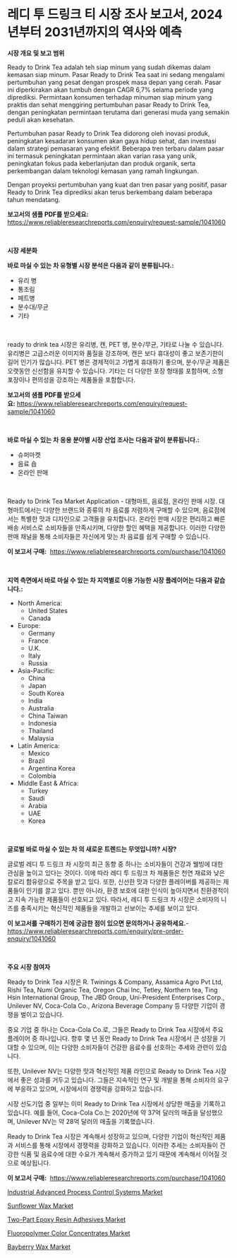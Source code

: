 <p><h1>레디 투 드링크 티 시장 조사 보고서, 2024년부터 2031년까지의 역사와 예측</h1></p><p><strong>시장 개요 및 보고 범위</strong></p>
<p><p>Ready to Drink Tea adalah teh siap minum yang sudah dikemas dalam kemasan siap minum. Pasar Ready to Drink Tea saat ini sedang mengalami pertumbuhan yang pesat dengan prospek masa depan yang cerah. Pasar ini diperkirakan akan tumbuh dengan CAGR 6,7% selama periode yang diprediksi. Permintaan konsumen terhadap minuman siap minum yang praktis dan sehat menggiring pertumbuhan pasar Ready to Drink Tea, dengan peningkatan permintaan terutama dari generasi muda yang semakin peduli akan kesehatan.</p><p>Pertumbuhan pasar Ready to Drink Tea didorong oleh inovasi produk, peningkatan kesadaran konsumen akan gaya hidup sehat, dan investasi dalam strategi pemasaran yang efektif. Beberapa tren terbaru dalam pasar ini termasuk peningkatan permintaan akan varian rasa yang unik, peningkatan fokus pada keberlanjutan dan produk organik, serta perkembangan dalam teknologi kemasan yang ramah lingkungan.</p><p>Dengan proyeksi pertumbuhan yang kuat dan tren pasar yang positif, pasar Ready to Drink Tea diprediksi akan terus berkembang dalam beberapa tahun mendatang.</p></p>
<p><strong>보고서의 샘플 PDF를 받으세요:</strong> <a href="https://www.reliableresearchreports.com/enquiry/request-sample/1041060">https://www.reliableresearchreports.com/enquiry/request-sample/1041060</a></p>
<p>&nbsp;</p>
<p><strong>시장 세분화</strong></p>
<p><strong>바로 마실 수 있는 차 유형별 시장 분석은 다음과 같이 분류됩니다.:</strong></p>
<p><ul><li>유리 병</li><li>통조림</li><li>페트병</li><li>분수대/무균</li><li>기타</li></ul></p>
<p>&nbsp;</p>
<p><p>ready to drink tea 시장은 유리병, 캔, PET 병, 분수/무균, 기타로 나눌 수 있습니다. 유리병은 고급스러운 이미지와 품질을 강조하며, 캔은 보다 휴대성이 좋고 보존기한이 길어 인기가 많습니다. PET 병은 경제적이고 가볍게 휴대하기 좋으며, 분수/무균 제품은 오랫동안 신선함을 유지할 수 있습니다. 기타는 더 다양한 포장 형태를 포함하며, 소형 포장이나 편의성을 강조하는 제품들을 포함합니다.</p></p>
<p><strong>보고서의 샘플 PDF를 받으세요:</strong>&nbsp;<a href="https://www.reliableresearchreports.com/enquiry/request-sample/1041060">https://www.reliableresearchreports.com/enquiry/request-sample/1041060</a></p>
<p>&nbsp;</p>
<p><strong> 바로 마실 수 있는 차 응용 분야별 시장 산업 조사는 다음과 같이 분류됩니다.:</strong></p>
<p><ul><li>슈퍼마켓</li><li>음료 숍</li><li>온라인 판매</li></ul></p>
<p>&nbsp;</p>
<p><p>Ready to Drink Tea Market Application - 대형마트, 음료점, 온라인 판매 시장. 대형마트에서는 다양한 브랜드와 종류의 차 음료를 저렴하게 구매할 수 있으며, 음료점에서는 특별한 맛과 디자인으로 고객들을 유치합니다. 온라인 판매 시장은 편리하고 빠른 배송 서비스로 소비자들을 만족시키며, 다양한 할인 혜택을 제공합니다. 이러한 다양한 판매 채널을 통해 소비자들은 자신에게 맞는 차 음료를 쉽게 구매할 수 있습니다.</p></p>
<p><strong>이 보고서 구매:</strong>&nbsp; <a href="https://www.reliableresearchreports.com/purchase/1041060">https://www.reliableresearchreports.com/purchase/1041060</a></p>
<p>&nbsp;</p>
<p><strong>지역 측면에서 바로 마실 수 있는 차 지역별로 이용 가능한 시장 플레이어는 다음과 같습니다.:</strong></p>
<p><ul>
    <li>
        North America:
        <ul>
            <li>United States</li>
            <li>Canada</li>
        </ul>
    </li>
    <li>
        Europe:
        <ul>
            <li>Germany</li>
            <li>France</li>
            <li>U.K.</li>
            <li>Italy</li>
            <li>Russia</li>
        </ul>
    </li>
    <li>
        Asia-Pacific:
        <ul>
            <li>China</li>
            <li>Japan</li>
            <li>South Korea</li>
            <li>India</li>
            <li>Australia</li>
            <li>China Taiwan</li>
            <li>Indonesia</li>
            <li>Thailand</li>
            <li>Malaysia</li>
        </ul>
    </li>
    <li>
        Latin America:
        <ul>
            <li>Mexico</li>
            <li>Brazil</li>
            <li>Argentina Korea</li>
            <li>Colombia</li>
        </ul>
    </li>
    <li>
        Middle East & Africa:
        <ul>
            <li>Turkey</li>
            <li>Saudi</li>
            <li>Arabia</li>
            <li>UAE</li>
            <li>Korea</li>
        </ul>
    </li>
    </ul></p>
<p>&nbsp;</p>
<p><strong>글로벌 바로 마실 수 있는 차 의 새로운 트렌드는 무엇입니까? 시장?</strong></p>
<p><p>글로벌 레디 투 드링크 차 시장의 최근 동향 중 하나는 소비자들이 건강과 웰빙에 대한 관심을 높이고 있다는 것이다. 이에 따라 레디 투 드링크 차 제품들은 천연 재료와 낮은 칼로리 함유량으로 주목을 받고 있다. 또한, 신선한 맛과 다양한 플레이버를 제공하는 제품들이 인기를 끌고 있다. 뿐만 아니라, 환경 보호에 대한 인식이 높아지면서 친환경적이고 지속 가능한 제품들이 선호되고 있다. 따라서, 레디 투 드링크 차 시장은 소비자의 니즈를 충족시키는 혁신적인 제품들을 개발하고 선보이는 추세를 보이고 있다.</p></p>
<p><strong>이 보고서를 구매하기 전에 궁금한 점이 있으면 문의하거나 공유하세요.</strong>- <a href="https://www.reliableresearchreports.com/enquiry/pre-order-enquiry/1041060">https://www.reliableresearchreports.com/enquiry/pre-order-enquiry/1041060</a></p>
<p>&nbsp;</p>
<p><strong>주요 시장 참여자</strong></p>
<p><p>Ready to Drink Tea 시장은 R. Twinings & Company, Assamica Agro Pvt Ltd, Rishi Tea, Numi Organic Tea, Oregon Chai Inc, Tetley, Northern tea, Ting Hsin International Group, The JBD Group, Uni-President Enterprises Corp., Unilever NV, Coca-Cola Co., Arizona Beverage Company 등 다양한 기업이 경쟁을 벌이고 있습니다.</p><p>중요 기업 중 하나는 Coca-Cola Co.로, 그들은 Ready to Drink Tea 시장에서 주요 플레이어 중 하나입니다. 향후 몇 년 동안 Ready to Drink Tea 시장에서 큰 성장을 기대할 수 있으며, 이는 다양한 소비자들이 건강한 음료수를 선호하는 추세와 관련이 있습니다. </p><p>또한, Unilever NV는 다양한 맛과 혁신적인 제품 라인으로 Ready to Drink Tea 시장에서 좋은 성과를 거두고 있습니다. 그들은 지속적인 연구 및 개발을 통해 소비자의 요구에 부응하고 있으며, 시장에서의 경쟁력을 강화하고 있습니다.</p><p>시장 선도기업 중 일부는 이미 Ready to Drink Tea 시장에서 상당한 매출을 기록하고 있습니다. 예를 들어, Coca-Cola Co.는 2020년에 약 37억 달러의 매출을 달성했으며, Unilever NV는 약 28억 달러의 매출을 기록했습니다.</p><p>Ready to Drink Tea 시장은 계속해서 성장하고 있으며, 다양한 기업이 혁신적인 제품과 서비스를 통해 시장에서 경쟁력을 강화하고 있습니다. 이러한 추세는 소비자들이 건강한 식품 및 음료수에 대한 수요가 계속해서 증가하고 있기 때문에 계속해서 이어질 것으로 예상됩니다.</p></p>
<p><strong>이 보고서 구매:</strong>&nbsp;&nbsp;<a href="https://www.reliableresearchreports.com/purchase/1041060">https://www.reliableresearchreports.com/purchase/1041060</a></p>
<p><p><a href="https://skillful-vermicelli-b89.notion.site/Industrial-Advanced-Process-Control-Systems-Market-Size-Share-Trends-Analysis-Report-By-Applicati-7d62a6536ffb4e13906c5421050c41f8">Industrial Advanced Process Control Systems Market</a></p><p><a href="https://issuu.com/reportprime-2/docs/sunflower-wax-market-size-2030.pptx">Sunflower Wax Market</a></p><p><a href="https://github.com/provorikovar/Market-Research-Report-List-3/blob/main/two-part-epoxy-resin-adhesives-market.md">Two-Part Epoxy Resin Adhesives Market</a></p><p><a href="https://github.com/CliffMedina6/Market-Research-Report-List-3/blob/main/fluoropolymer-color-concentrates-market.md">Fluoropolymer Color Concentrates Market</a></p><p><a href="https://issuu.com/reportprime-2/docs/bayberry-wax-market-size-2030.pptx">Bayberry Wax Market</a></p></p>
